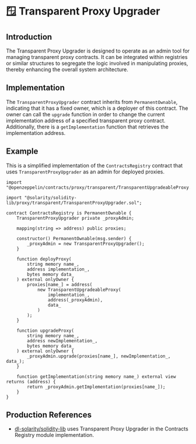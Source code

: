 # 🪟 Transparent Proxy Upgrader

## Introduction

The Transparent Proxy Upgrader is designed to operate as an admin tool for managing transparent proxy contracts. It can be integrated within registries or similar structures to segregate the logic involved in manipulating proxies, thereby enhancing the overall system architecture.

## Implementation

The `TransparentProxyUpgrader` contract inherits from `PermanentOwnable`, indicating that it has a fixed owner, which is a deployer of this contract. The owner can call the `upgrade` function in order to change the current implementation address of a specified transparent proxy contract. Additionally, there is a `getImplementation` function that retrieves the implementation address.

## Example

This is a simplified implementation of the `ContractsRegistry` contract that uses `TransparentProxyUpgrader` as an admin for deployed proxies.

```solidity
import "@openzeppelin/contracts/proxy/transparent/TransparentUpgradeableProxy.sol";

import "@solarity/solidity-lib/proxy/transparent/TransparentProxyUpgrader.sol";

contract ContractsRegistry is PermanentOwnable {
    TransparentProxyUpgrader private _proxyAdmin;

    mapping(string => address) public proxies;

    constructor() PermanentOwnable(msg.sender) {
        _proxyAdmin = new TransparentProxyUpgrader();
    }

    function deployProxy(
        string memory name_,
        address implementation_,
        bytes memory data_
    ) external onlyOwner {
        proxies[name_] = address(
            new TransparentUpgradeableProxy(
                implementation_, 
                address(_proxyAdmin), 
                data_
            )
        );
    }

    function upgradeProxy(
        string memory name_,
        address newImplementation_,
        bytes memory data_
    ) external onlyOwner {
        _proxyAdmin.upgrade(proxies[name_], newImplementation_, data_);
    }

    function getImplementation(string memory name_) external view returns (address) {
        return _proxyAdmin.getImplementation(proxies[name_]);
    }
}
```

## Production References

* &#x20;[dl-solarity/solidity-lib](https://github.com/dl-solarity/solidity-lib/tree/master) uses Transparent Proxy Upgrader in the Contracts Registry module implementation.
